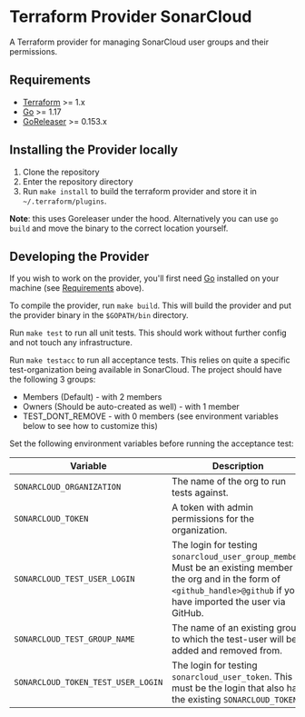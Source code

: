 # Terraform Provider SonarCloud

A Terraform provider for managing SonarCloud user groups and their permissions.

## Requirements

-	[Terraform](https://www.terraform.io/downloads.html) >= 1.x
-	[Go](https://golang.org/doc/install) >= 1.17
-   [GoReleaser](https://goreleaser.com/) >= 0.153.x

## Installing the Provider locally

1. Clone the repository
1. Enter the repository directory
1. Run `make install` to build the terraform provider and store it in `~/.terraform/plugins`. 

**Note**: this uses Goreleaser under the hood. Alternatively you can use `go build` and move the binary to the correct location yourself.

## Developing the Provider

If you wish to work on the provider, you'll first need [Go](http://www.golang.org) installed on your machine (see [Requirements](#requirements) above).

To compile the provider, run `make build`. This will build the provider and put the provider binary in the `$GOPATH/bin` directory.

Run `make test` to run all unit tests. This should work without further config and not touch any infrastructure.

Run `make testacc` to run all acceptance tests. This relies on quite a specific test-organization being available in SonarCloud.
The project should have the following 3 groups:
  
- Members (Default) - with 2 members
- Owners (Should be auto-created as well) - with 1 member
- TEST_DONT_REMOVE - with 0 members (see environment variables below to see how to customize this)
  
 Set the following environment variables before running the acceptance test: 

| Variable | Description |
|---|---|
| `SONARCLOUD_ORGANIZATION` | The name of the org to run tests against. |
| `SONARCLOUD_TOKEN` | A token with admin permissions for the organization. |
| `SONARCLOUD_TEST_USER_LOGIN` | The login for testing `sonarcloud_user_group_member`. Must be an existing member of the org and in the form of `<github_handle>@github` if you have imported the user via GitHub. |
| `SONARCLOUD_TEST_GROUP_NAME` | The name of an existing group to which the test-user will be added and removed from. | 
| `SONARCLOUD_TOKEN_TEST_USER_LOGIN` | The login for testing `sonarcloud_user_token`. This must be the login that also has the existing `SONARCLOUD_TOKEN`. |
 